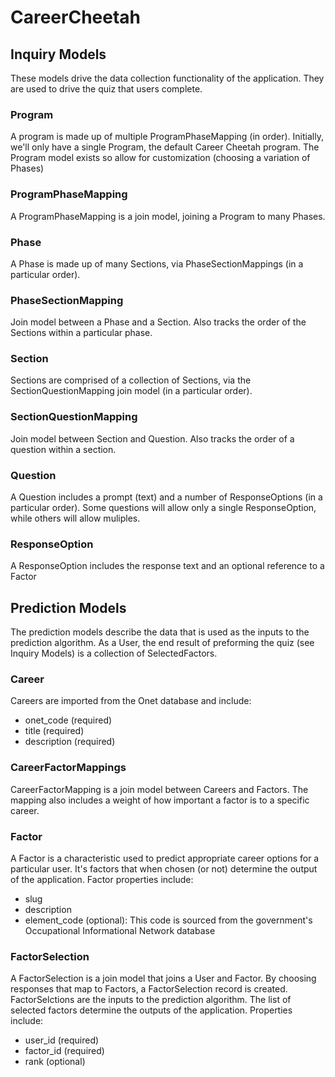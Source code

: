 # CareerCheetah

## Inquiry Models
These models drive the data collection functionality of the application. They are used to drive the quiz that users complete.

### Program
A program is made up of multiple ProgramPhaseMapping (in order). Initially, we'll only have a single Program, the default Career Cheetah program. The Program model exists so allow for customization (choosing a variation of Phases)

### ProgramPhaseMapping
A ProgramPhaseMapping is a join model, joining a Program to many Phases.

### Phase
A Phase is made up of many Sections, via PhaseSectionMappings (in a particular order).

### PhaseSectionMapping
Join model between a Phase and a Section. Also tracks the order of the Sections within a particular phase.

### Section
Sections are comprised of a collection of Sections, via the SectionQuestionMapping join model (in a particular order).

### SectionQuestionMapping
Join model between Section and Question. Also tracks the order of a question within a section.

### Question
A Question includes a prompt (text) and a number of ResponseOptions (in a particular order). Some questions will allow only a single ResponseOption, while others will allow muliples.

### ResponseOption
A ResponseOption includes the response text and an optional reference to a Factor

## Prediction Models
The prediction models describe the data that is used as the inputs to the prediction algorithm. As a User, the end result of preforming the quiz (see Inquiry Models) is a collection of SelectedFactors.

### Career
Careers are imported from the Onet database and include:

* onet_code (required)
* title (required)
* description (required)

### CareerFactorMappings
CareerFactorMapping is a join model between Careers and Factors. The mapping also includes a weight of how important a factor is to a specific career.

### Factor
A Factor is a characteristic used to predict appropriate career options for a particular user. It's factors that when chosen (or not) determine the output of the application. Factor properties include:

* slug
* description
* element_code (optional): This code is sourced from the government's Occupational Informational Network database

### FactorSelection
A FactorSelection is a join model that joins a User and Factor. By choosing responses that map to Factors, a FactorSelection record is created. FactorSelctions are the inputs to the prediction algorithm. The list of selected factors determine the outputs of the application. Properties include:

* user_id (required)
* factor_id (required)
* rank (optional)
